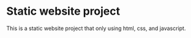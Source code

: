 # Static website project

This is a static website project that only using html, css, and javascript.

